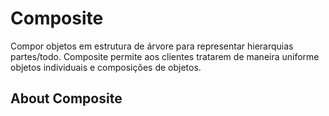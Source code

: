 # Composite

Compor objetos em estrutura de árvore para representar hierarquias partes/todo. Composite permite aos clientes tratarem de maneira uniforme objetos individuais e composições de objetos.

## About Composite